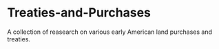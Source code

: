 # Treaties-and-Purchases
A collection of reasearch on various early American land purchases and treaties.
